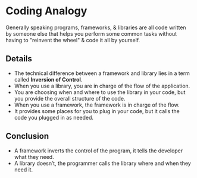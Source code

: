 # Coding Analogy
Generally speaking programs, frameworks, & libraries are all code written by someone else that helps you perform some common tasks without having to "reinvent the wheel" & code it all by yourself.

## Details
- The technical difference between a framework and library lies in a term called **Inversion of Control**.
- When you use a library, you are in charge of the flow of the application.
- You are choosing when and where to use the library in your code, but you provide the overall structure of the code.
- When you use a framework, the framework is in charge of the flow.
- It provides some places for you to plug in your code, but it calls the code you plugged in as needed.

## Conclusion
- A framework inverts the control of the program, it tells the developer what they need.
- A library doesn’t, the programmer calls the library where and when they need it.
